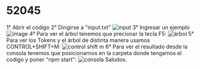 # 52045
1° Abrír el código
2° Dirigirse a "input.txt"
![input](https://github.com/user-attachments/assets/84509fed-c2da-43b2-92aa-40945b87789f)
3° Ingresar un ejemplo 
![image](https://github.com/user-attachments/assets/28d36d27-104c-4422-945f-d7b8791a5fe9)
4° Para ver el árbol tenemos que precionar la tecla F5:
![árbol](https://github.com/user-attachments/assets/d437afac-8c60-408a-a7b8-9f1779f565c7)
5° Para ver los Tokens y el árbol de distinta manera usamos CONTROL+SHIFT+M:
![control shift m](https://github.com/user-attachments/assets/cf67c4f9-f101-43b3-a3f1-5bdd9f5414f5)
6° Para ver el resultado desde la consola tenemos que posicionarnos en la carpeta donde tengamos el codigo y poner "npm start":
![consola](https://github.com/user-attachments/assets/e1e4f249-54ac-4668-86c9-8efdd4f15585)
Saludos.
